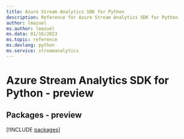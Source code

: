```yaml
---
title: Azure Stream Analytics SDK for Python
description: Reference for Azure Stream Analytics SDK for Python
author: lmazuel
ms.author: lmazuel
ms.data: 01/16/2023
ms.topic: reference
ms.devlang: python
ms.service: streamanalytics
---
```

# Azure Stream Analytics SDK for Python - preview
## Packages - preview
[!INCLUDE [packages](stream-analytics-index.md)]